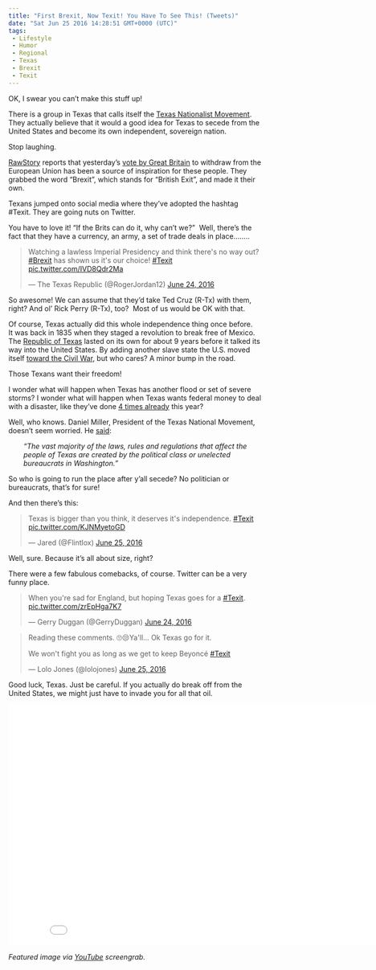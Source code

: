 ```yaml
---
title: "First Brexit, Now Texit! You Have To See This! (Tweets)"
date: "Sat Jun 25 2016 14:28:51 GMT+0000 (UTC)"
tags: 
 - Lifestyle
 - Humor
 - Regional
 - Texas
 - Brexit
 - Texit
---
```

<p>OK, I swear you can&#x2019;t make this stuff up!</p><p>There is a group in Texas that calls itself the <a href="http://www.thetnm.org/" onclick="__gaTracker(&apos;send&apos;, &apos;event&apos;, &apos;outbound-article&apos;, &apos;http://www.thetnm.org/&apos;, &apos;Texas Nationalist Movement&apos;);">Texas Nationalist Movement</a>. They actually believe that it would a good idea for Texas to secede from the United States and become its own independent, sovereign nation.</p><p>Stop laughing.</p><p><a href="http://www.rawstory.com/2016/06/texas-secessionists-inspired-by-brexit-if-trump-fails-texit-seems-to-be-our-best-remedy/" onclick="__gaTracker(&apos;send&apos;, &apos;event&apos;, &apos;outbound-article&apos;, &apos;http://www.rawstory.com/2016/06/texas-secessionists-inspired-by-brexit-if-trump-fails-texit-seems-to-be-our-best-remedy/&apos;, &apos;RawStory&apos;);">RawStory</a> reports that yesterday&#x2019;s <a href="http://www.bbc.com/news/uk-politics-32810887" onclick="__gaTracker(&apos;send&apos;, &apos;event&apos;, &apos;outbound-article&apos;, &apos;http://www.bbc.com/news/uk-politics-32810887&apos;, &apos;vote by Great Britain&apos;);">vote by Great Britain</a> to withdraw from the European Union has been a source of inspiration for these people. They grabbed the word &#x201C;Brexit&#x201D;, which stands for &#x201C;British Exit&#x201D;, and made it their own.</p><p>Texans jumped onto social media where they&#x2019;ve adopted the hashtag #Texit. They are going nuts on Twitter.</p><p><script async src="//platform.twitter.com/widgets.js" charset="utf-8"></script></p><p>You have to love it! &#x201C;If the Brits can do it, why can&#x2019;t we?&#x201D; &#xA0;Well, there&#x2019;s the fact that they have a currency, an army, a set of trade deals in place&#x2026;&#x2026;..</p><blockquote class="twitter-tweet" data-width="500"><p lang="en" dir="ltr">Watching a lawless Imperial Presidency and think there&apos;s no way out?<a href="https://twitter.com/hashtag/Brexit?src=hash" onclick="__gaTracker(&apos;send&apos;, &apos;event&apos;, &apos;outbound-article&apos;, &apos;https://twitter.com/hashtag/Brexit?src=hash&apos;, &apos;#Brexit&apos;);">#Brexit</a> has shown us it&apos;s our choice! <a href="https://twitter.com/hashtag/Texit?src=hash" onclick="__gaTracker(&apos;send&apos;, &apos;event&apos;, &apos;outbound-article&apos;, &apos;https://twitter.com/hashtag/Texit?src=hash&apos;, &apos;#Texit&apos;);">#Texit</a> <a href="https://t.co/IVD8Qdr2Ma" onclick="__gaTracker(&apos;send&apos;, &apos;event&apos;, &apos;outbound-article&apos;, &apos;https://t.co/IVD8Qdr2Ma&apos;, &apos;pic.twitter.com/IVD8Qdr2Ma&apos;);">pic.twitter.com/IVD8Qdr2Ma</a></p>
<p>&#x2014; The Texas Republic (@RogerJordan12) <a href="https://twitter.com/RogerJordan12/status/746321406393126912" onclick="__gaTracker(&apos;send&apos;, &apos;event&apos;, &apos;outbound-article&apos;, &apos;https://twitter.com/RogerJordan12/status/746321406393126912&apos;, &apos;June 24, 2016&apos;);">June 24, 2016</a></p></blockquote><p><script async src="//platform.twitter.com/widgets.js" charset="utf-8"></script></p><p>So awesome! We can assume that they&#x2019;d take Ted Cruz (R-Tx) with them, right? And ol&#x2019; Rick Perry (R-Tx), too? &#xA0;Most of us would be OK with that.</p><p>Of course, Texas actually did this whole independence&#xA0;thing once before. It&#xA0;was back in 1835 when they staged a revolution to break free of Mexico. The <a href="https://en.wikipedia.org/wiki/Republic_of_Texas" onclick="__gaTracker(&apos;send&apos;, &apos;event&apos;, &apos;outbound-article&apos;, &apos;https://en.wikipedia.org/wiki/Republic_of_Texas&apos;, &apos;Republic of Texas&apos;);">Republic of Texas</a>&#xA0;lasted on its own for about 9 years before it talked its way&#xA0;into the United States.&#xA0;By adding another&#xA0;slave state the U.S. moved itself&#xA0;<a href="https://www.tsl.texas.gov/exhibits/annexation/part4/question6.html" onclick="__gaTracker(&apos;send&apos;, &apos;event&apos;, &apos;outbound-article&apos;, &apos;https://www.tsl.texas.gov/exhibits/annexation/part4/question6.html&apos;, &apos;toward the Civil War&apos;);">toward the Civil War</a>, but who cares? A minor bump in the road.</p><p>Those Texans want their freedom!</p><p>I wonder what will happen when Texas has another flood or set of severe storms? I wonder what will happen when Texas wants federal money to deal with a disaster, like they&#x2019;ve done <a href="https://www.fema.gov/disasters/grid/state-tribal-government/24" onclick="__gaTracker(&apos;send&apos;, &apos;event&apos;, &apos;outbound-article&apos;, &apos;https://www.fema.gov/disasters/grid/state-tribal-government/24&apos;, &apos;4 times already&apos;);">4 times already</a> this year?</p><p>Well, who knows.&#xA0;Daniel Miller, President of the Texas National Movement, doesn&#x2019;t seem worried. He <a href="http://www.rawstory.com/2016/06/texas-secessionists-inspired-by-brexit-if-trump-fails-texit-seems-to-be-our-best-remedy/" onclick="__gaTracker(&apos;send&apos;, &apos;event&apos;, &apos;outbound-article&apos;, &apos;http://www.rawstory.com/2016/06/texas-secessionists-inspired-by-brexit-if-trump-fails-texit-seems-to-be-our-best-remedy/&apos;, &apos;said&apos;);">said</a>:</p><p class="p1" style="padding-left: 30px;"><em><span class="s1">&#x201C;The vast majority of the laws, rules and regulations that affect the people of Texas are created by the political class or unelected bureaucrats in Washington.&#x201D;</span></em></p><p class="p1" style="text-align: left;">So who is going to run the place after y&#x2019;all secede? No politician or bureaucrats, that&#x2019;s for sure!</p><p class="p1" style="text-align: left;">And then there&#x2019;s this:</p><blockquote class="twitter-tweet" data-width="500"><p lang="en" dir="ltr">Texas is bigger than you think, it deserves it&apos;s independence. <a href="https://twitter.com/hashtag/Texit?src=hash" onclick="__gaTracker(&apos;send&apos;, &apos;event&apos;, &apos;outbound-article&apos;, &apos;https://twitter.com/hashtag/Texit?src=hash&apos;, &apos;#Texit&apos;);">#Texit</a> <a href="https://t.co/KJNMyetoGD" onclick="__gaTracker(&apos;send&apos;, &apos;event&apos;, &apos;outbound-article&apos;, &apos;https://t.co/KJNMyetoGD&apos;, &apos;pic.twitter.com/KJNMyetoGD&apos;);">pic.twitter.com/KJNMyetoGD</a></p>
<p>&#x2014; Jared (@Flintlox) <a href="https://twitter.com/Flintlox/status/746507823421349888" onclick="__gaTracker(&apos;send&apos;, &apos;event&apos;, &apos;outbound-article&apos;, &apos;https://twitter.com/Flintlox/status/746507823421349888&apos;, &apos;June 25, 2016&apos;);">June 25, 2016</a></p></blockquote><p><script async src="//platform.twitter.com/widgets.js" charset="utf-8"></script></p><p>Well, sure. Because it&#x2019;s all about size, right?</p><p>There were a few fabulous comebacks, of course. Twitter can be a very funny place.</p><blockquote class="twitter-tweet" data-width="500"><p lang="en" dir="ltr">When you&apos;re sad for England, but hoping Texas goes for a <a href="https://twitter.com/hashtag/Texit?src=hash" onclick="__gaTracker(&apos;send&apos;, &apos;event&apos;, &apos;outbound-article&apos;, &apos;https://twitter.com/hashtag/Texit?src=hash&apos;, &apos;#Texit&apos;);">#Texit</a>. <a href="https://t.co/zrEpHga7K7" onclick="__gaTracker(&apos;send&apos;, &apos;event&apos;, &apos;outbound-article&apos;, &apos;https://t.co/zrEpHga7K7&apos;, &apos;pic.twitter.com/zrEpHga7K7&apos;);">pic.twitter.com/zrEpHga7K7</a></p>
<p>&#x2014; Gerry Duggan (@GerryDuggan) <a href="https://twitter.com/GerryDuggan/status/746198146431094784" onclick="__gaTracker(&apos;send&apos;, &apos;event&apos;, &apos;outbound-article&apos;, &apos;https://twitter.com/GerryDuggan/status/746198146431094784&apos;, &apos;June 24, 2016&apos;);">June 24, 2016</a></p></blockquote><p><script async src="//platform.twitter.com/widgets.js" charset="utf-8"></script></p><blockquote class="twitter-tweet" data-width="500"><p lang="en" dir="ltr">Reading these comments. &#x1F644;&#x1F612;Ya&apos;ll&#x2026; Ok Texas go for it.</p>
<p>We won&apos;t fight you as long as we get to keep Beyonc&#xE9; <a href="https://twitter.com/hashtag/Texit?src=hash" onclick="__gaTracker(&apos;send&apos;, &apos;event&apos;, &apos;outbound-article&apos;, &apos;https://twitter.com/hashtag/Texit?src=hash&apos;, &apos;#Texit&apos;);">#Texit</a></p>
<p>&#x2014; Lolo Jones (@lolojones) <a href="https://twitter.com/lolojones/status/746512547302408193" onclick="__gaTracker(&apos;send&apos;, &apos;event&apos;, &apos;outbound-article&apos;, &apos;https://twitter.com/lolojones/status/746512547302408193&apos;, &apos;June 25, 2016&apos;);">June 25, 2016</a></p></blockquote><p><script async src="//platform.twitter.com/widgets.js" charset="utf-8"></script></p><p>Good luck, Texas. Just be careful. If you actually do break off from the United States, we might just have to invade you for all that oil.</p><p><iframe width="853" height="480" src="//www.youtube.com/embed/a9wna5l5hag" frameborder="0" allowfullscreen></iframe></p><p><em>Featured image via <a href="https://www.youtube.com/watch?v=a9wna5l5hag" onclick="__gaTracker(&apos;send&apos;, &apos;event&apos;, &apos;outbound-article&apos;, &apos;https://www.youtube.com/watch?v=a9wna5l5hag&apos;, &apos;YouTube&apos;);">YouTube</a> screengrab.</em></p><p>&#xA0;</p>